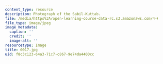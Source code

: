 ```yaml
---
content_type: resource
description: Photograph of the Sabil-Kuttab.
file: /media/https%3A/open-learning-course-data-rc.s3.amazonaws.com/4-615-the-architecture-of-cairo-spring-2002/f8c3c12364a371c7c8679e74da4400cc_0017.jpg
file_type: image/jpeg
image_metadata:
  caption: ''
  credit: ''
  image-alt: ''
resourcetype: Image
title: 0017.jpg
uid: f8c3c123-64a3-71c7-c867-9e74da4400cc
---
```

